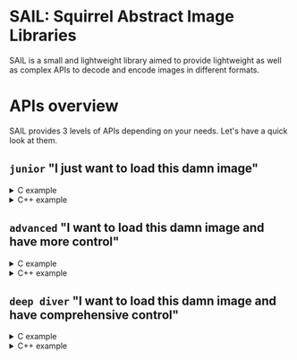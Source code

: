 # SAIL: Squirrel Abstract Image Libraries

SAIL is a small and lightweight library aimed
to provide lightweight as well as complex APIs to decode and encode images in different formats.

# APIs overview

SAIL provides 3 levels of APIs depending
on your needs. Let's have a quick look at them.

## `junior` "I just want to load this damn image"

<details>
  <summary>C example</summary>
  
```C
struct sail_image *image;
unsigned char *image_bits;

/*
 * sail_read() reads the image and outputs pixels in a plugin-specific preferred pixel format.
 */
SAIL_TRY_OR_CLEANUP(sail_read(path,
                              &image,
                              reinterpret_cast<void **>(&image_bits)),
                    /* cleanup */ free(image_bits),
                                  sail_destroy_image(image));

/*
 * Handle the image bits here.
 * Use image->width, image->height, image->bytes_per_line,
 * and image->pixel_format for that.
 */

free(image_bits);
sail_destroy_image(image);
```
</details>

<details>
  <summary>C++ example</summary>

```C++
sail::image_reader reader;
sail::image image;

// read() reads the image and outputs pixels in a plugin-specific preferred pixel format.
//
SAIL_TRY(reader.read(path, &image));

// Handle the image and its bits here.
// Use image->width(), image->height(), image->bytes_per_line(),
// image->pixel_format(), and image->bits() for that.
```
</details>

## `advanced` "I want to load this damn image and have more control"
<details>
  <summary>C example</summary>

```C
sail_context *context = NULL;

/*
 * Initialize SAIL context. Needed only once.
 */
SAIL_TRY(sail_init(&context));

/*
 * A local void pointer is needed for SAIL to save a state in it.
 */
void *pimpl = NULL;
struct sail_image *image = NULL;
unsigned char *image_bits = NULL;
    
/*
 * Starts reading the specified file.
 * The subsequent calls to sail_read_next_frame() will output pixels
 * in a plugin-specific preferred pixel format.
 */
SAIL_TRY_OR_CLEANUP(sail_start_reading(path.toLocal8Bit(), d->context, NULL, &pimpl),
                    /* cleanup */ sail_stop_reading(pimpl),
                                  free(image_bits),
                                  sail_destroy_image(image));

/*
 * Read just a single frame. It's possible to read more frame if any. Just continue
 * reading frames until sail_read_next_frame() returns 0. If no more frames are available,
 * it returns SAIL_NO_MORE_FRAMES.
 */
SAIL_TRY_OR_CLEANUP(sail_read_next_frame(pimpl, &image, (void **)&image_bits),
                    /* cleanup */ sail_stop_reading(pimpl),
                                  free(image_bits),
                                  sail_destroy_image(image));

/*
 * It's essential to ALWAYS stop reading to free memory resources.
 * Avoiding doing so will lead to memory leaks.
 */
SAIL_TRY_OR_CLEANUP(sail_stop_reading(pimpl),
         /* cleanup */ free(image_bits),
                       sail_destroy_image(image));

/*
 * Handle the image bits here.
 * Use image->width, image->height, image->bytes_per_line,
 * and image->pixel_format for that.
 */

free(image_bits);
sail_destroy_image(image);
```
</details>

<details>
  <summary>C++ example</summary>

```C++
// Create a new SAIL context.
// You can re-use the same context for multiple readings or writings.
//
sail::context context;

sail::image_reader reader(&context);
sail::image image;

// It's essential to ALWAYS stop reading to free memory resources.
// Avoiding doing so will lead to memory leaks. This code gets executed
// when the outer scope exits.
//
SAIL_AT_SCOPE_EXIT (
    reader.stop_reading();
);

// Starts reading the specified file.
// The subsequent calls to read_next_frame() will output pixels in a plugin-specific
// preferred pixel format.
//
SAIL_TRY(reader.start_reading(path.toLocal8Bit().constData()));

// Read just a single frame. It's possible to read more frame if any. Just continue
// reading frames until sail_read_next_frame() returns 0. If no more frames are available,
// it returns SAIL_NO_MORE_FRAMES.
//
// read_next_frame() outputs pixels in a plugin-specific preferred pixel format.
//
SAIL_TRY_OR_CLEANUP(reader.read_next_frame(&image));

SAIL_TRY(reader.stop_reading());

// Handle the image and its bits here.
// Use image->width(), image->height(), image->bytes_per_line(),
// image->pixel_format(), and image->bits() for that.
```
</details>

## `deep diver` "I want to load this damn image and have comprehensive control"

<details>
  <summary>C example</summary>

```C
```
</details>

<details>
  <summary>C++ example</summary>

```C++
```
</details>
